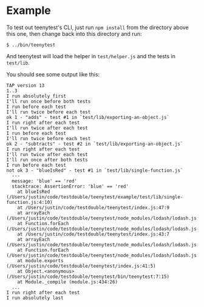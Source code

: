 # Example

To test out teenytest's CLI, just run `npm install` from the directory above this
one, then change back into this directory and run:

```
$ ../bin/teenytest
```

And teenytest will load the helper in `test/helper.js` and the tests in
`test/lib`.

You should see some output like this:

```
TAP version 13
1..3
I run absolutely first
I'll run once before both tests
I run before each test
I'll run twice before each test
ok 1 - "adds" - test #1 in `test/lib/exporting-an-object.js`
I run right after each test
I'll run twice after each test
I run before each test
I'll run twice before each test
ok 2 - "subtracts" - test #2 in `test/lib/exporting-an-object.js`
I run right after each test
I'll run twice after each test
I'll run once after both tests
I run before each test
not ok 3 - "blueIsRed" - test #1 in `test/lib/single-function.js`
  ---
  message: 'blue' == 'red'
  stacktrace: AssertionError: 'blue' == 'red'
    at blueIsRed (/Users/justin/code/testdouble/teenytest/example/test/lib/single-function.js:4:10)
    at /Users/justin/code/testdouble/teenytest/index.js:47:9
    at arrayEach (/Users/justin/code/testdouble/teenytest/node_modules/lodash/lodash.js:473:11)
    at Function.forEach (/Users/justin/code/testdouble/teenytest/node_modules/lodash/lodash.js:7607:11)
    at /Users/justin/code/testdouble/teenytest/index.js:43:7
    at arrayEach (/Users/justin/code/testdouble/teenytest/node_modules/lodash/lodash.js:473:11)
    at Function.forEach (/Users/justin/code/testdouble/teenytest/node_modules/lodash/lodash.js:7607:11)
    at module.exports (/Users/justin/code/testdouble/teenytest/index.js:41:5)
    at Object.<anonymous> (/Users/justin/code/testdouble/teenytest/bin/teenytest:7:15)
    at Module._compile (module.js:434:26)
  ...
I run right after each test
I run absolutely last
```
